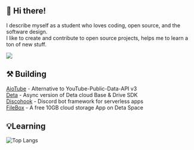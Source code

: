 ## 👋 Hi there!
I describe myself as a student who loves coding, open source, and the software design. 
<br>I like to create and contribute to open source projects, helps me to learn a ton of new stuff.

<a href="https://github.com/jnsougata">
    <img src="https://github-stats-alpha.vercel.app/api?username=jnsougata&cc=22272e&tc=37BCF6&ic=fff&bc=0000">
</a>

## ⚒️ Building
 <a href="https://github.com/jnsougata/aiotube">AioTube</a> - Alternative to YouTube-Public-Data-API v3
 <br><a href="https://github.com/jnsougata/deta">Deta</a> - Async version of Deta cloud Base & Drive SDK
 <br><a href="https://github.com/jnsougata/discohook">Discohook</a> - Discord bot framework for serverless apps
 <br><a href="https://github.com/jnsougata/filebox">FileBox</a> - A free 10GB cloud storage App on Deta Space

## 💡Learning
![Top Langs](https://github-readme-stats.vercel.app/api/top-langs/?username=jnsougata&layout=compact&theme=radical)

